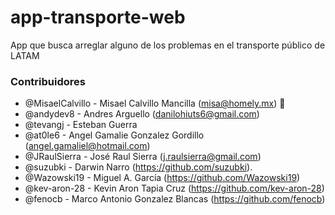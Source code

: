 # app-transporte-web
App que busca arreglar alguno de los problemas en el transporte público de LATAM


### Contribuidores
- @MisaelCalvillo - Misael Calvillo Mancilla (misa@homely.mx) 🚀
- @andydev8 - Andres Arguello (danilohiuts6@gmail.com)
- @tevangj - Esteban Guerra 
- @at0le6 - Angel Gamalie Gonzalez Gordillo (angel.gamaliel@hotmail.com)
- @JRaulSierra - José Raul Sierra (j.raulsierra@gmail.com)
- @suzubki - Darwin Narro (https://github.com/suzubki).
- @Wazowski19 - Miguel A. García  (https://github.com/Wazowski19)
- @kev-aron-28 - Kevin Aron Tapia Cruz (https://github.com/kev-aron-28)
- @fenocb - Marco Antonio Gonzalez Blancas (https://github.com/fenocb)
